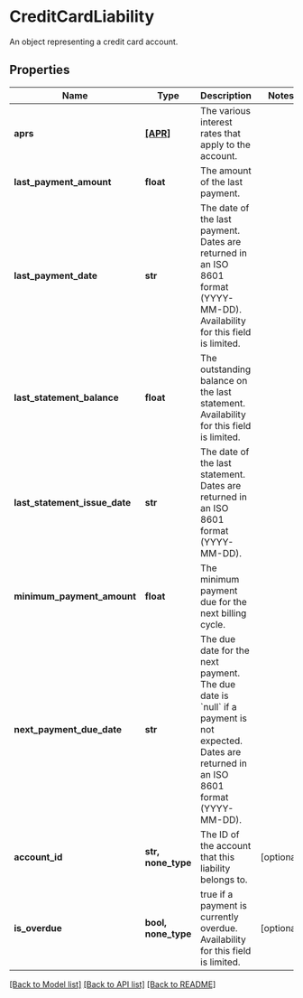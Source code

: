 # CreditCardLiability

An object representing a credit card account.
## Properties
Name | Type | Description | Notes
------------ | ------------- | ------------- | -------------
**aprs** | [**[APR]**](APR.md) | The various interest rates that apply to the account. | 
**last_payment_amount** | **float** | The amount of the last payment. | 
**last_payment_date** | **str** | The date of the last payment. Dates are returned in an ISO 8601 format (YYYY-MM-DD). Availability for this field is limited. | 
**last_statement_balance** | **float** | The outstanding balance on the last statement. Availability for this field is limited. | 
**last_statement_issue_date** | **str** | The date of the last statement. Dates are returned in an ISO 8601 format (YYYY-MM-DD). | 
**minimum_payment_amount** | **float** | The minimum payment due for the next billing cycle. | 
**next_payment_due_date** | **str** | The due date for the next payment. The due date is &#x60;null&#x60; if a payment is not expected. Dates are returned in an ISO 8601 format (YYYY-MM-DD). | 
**account_id** | **str, none_type** | The ID of the account that this liability belongs to. | [optional] 
**is_overdue** | **bool, none_type** | true if a payment is currently overdue. Availability for this field is limited. | [optional] 

[[Back to Model list]](../README.md#documentation-for-models) [[Back to API list]](../README.md#documentation-for-api-endpoints) [[Back to README]](../README.md)


